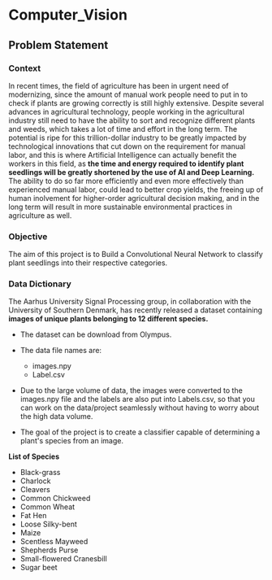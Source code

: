 # Computer_Vision

## Problem Statement

### Context
In recent times, the field of agriculture has been in urgent need of modernizing, since the amount of manual work people need to put in to check if plants are growing correctly is still highly extensive. Despite several advances in agricultural technology, people working in the agricultural industry still need to have the ability to sort and recognize different plants and weeds, which takes a lot of time and effort in the long term. The potential is ripe for this trillion-dollar industry to be greatly impacted by technological innovations that cut down on the requirement for manual labor, and this is where Artificial Intelligence can actually benefit the workers in this field, as **the time and energy required to identify plant seedlings will be greatly shortened by the use of AI and Deep Learning.** The ability to do so far more efficiently and even more effectively than experienced manual labor, could lead to better crop yields, the freeing up of human inolvement for higher-order agricultural decision making, and in the long term will result in more sustainable environmental practices in agriculture as well.

### Objective

The aim of this project is to Build a Convolutional Neural Network to classify plant seedlings into their respective categories.

### Data Dictionary

The Aarhus University Signal Processing group, in collaboration with the University of Southern Denmark, has recently released a dataset containing **images of unique plants belonging to 12 different species.**

- The dataset can be download from Olympus.
- The data file names are:
    - images.npy
    - Label.csv
- Due to the large volume of data, the images were converted to the images.npy file and the labels are also put into Labels.csv, so that you can work on the data/project seamlessly without having to worry about the high data volume.

- The goal of the project is to create a classifier capable of determining a plant's species from an image.

**List of Species**

- Black-grass
- Charlock
- Cleavers
- Common Chickweed
- Common Wheat
- Fat Hen
- Loose Silky-bent
- Maize
- Scentless Mayweed
- Shepherds Purse
- Small-flowered Cranesbill
- Sugar beet

